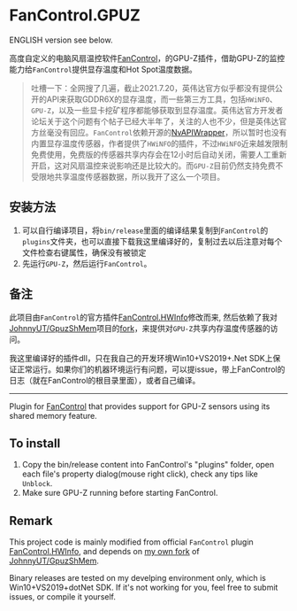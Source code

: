 # FanControl.GPUZ

ENGLISH version see below.

高度自定义的电脑风扇温控软件[FanControl](https://github.com/Rem0o/FanControl.Releases)，的GPU-Z插件，借助GPU-Z的监控能力给`FanControl`提供显存温度和Hot Spot温度数据。

> 吐槽一下：全网搜了几遍，截止2021.7.20，英伟达官方似乎都没有提供公开的API来获取GDDR6X的显存温度，而一些第三方工具，包括`HWiNFO`、`GPU-Z`，以及一些显卡挖矿程序都能够获取到显存温度。英伟达官方开发者论坛关于这个问题有个帖子已经大半年了，关注的人也不少，但是英伟达官方丝毫没有回应。`FanControl`依赖开源的[NvAPIWrapper](https://github.com/falahati/NvAPIWrapper)，所以暂时也没有内置显存温度传感器，作者提供了`HWiNFO`的插件，不过`HWiNFO`近来越发限制免费使用，免费版的传感器共享内存会在12小时后自动关闭，需要人工重新开启，这对风扇温控来说影响还是比较大的。而`GPU-Z`目前仍然支持免费不受限地共享温度传感器数据，所以我开了这么一个项目。

## 安装方法

1. 可以自行编译项目，将`bin/release`里面的编译结果复制到`FanControl`的`plugins`文件夹，也可以直接下载我这里编译好的，复制过去以后注意对每个文件检查右键属性，确保没有被锁定
2. 先运行`GPU-Z`，然后运行`FanControl`。

## 备注

此项目由`FanControl`的官方插件[FanControl.HWInfo](https://github.com/Rem0o/FanControl.HWInfo)修改而来, 然后依赖了我对[JohnnyUT/GpuzShMem](https://github.com/JohnnyUT/GpuzShMem)项目的[fork](https://github.com/vision57/GpuzShMem)，来提供对`GPU-Z`共享内存温度传感器的访问。

我这里编译好的插件dll，只在我自己的开发环境Win10+VS2019+.Net SDK上保证正常运行。如果你们的机器环境运行有问题，可以提issue，带上FanControl的日志（就在FanControl的根目录里面），或者自己编译。


---------


Plugin for [FanControl](https://github.com/Rem0o/FanControl.Releases) that provides support for GPU-Z sensors using its shared memory feature.

## To install

1. Copy the bin/release content into FanControl's "plugins" folder, open each file's property dialog(mouse right click), check any tips like `Unblock`.
2. Make sure GPU-Z running before starting FanControl.

## Remark

This project code is mainly modified from official `FanControl` plugin [FanControl.HWInfo](https://github.com/Rem0o/FanControl.HWInfo), and depends on [my own fork](https://github.com/vision57/GpuzShMem) of [JohnnyUT/GpuzShMem](https://github.com/JohnnyUT/GpuzShMem).

Binary releases are tested on my develping environment only, which is Win10+VS2019+dotNet SDK. If it's not working for you, feel free to submit issues, or compile it yourself.
